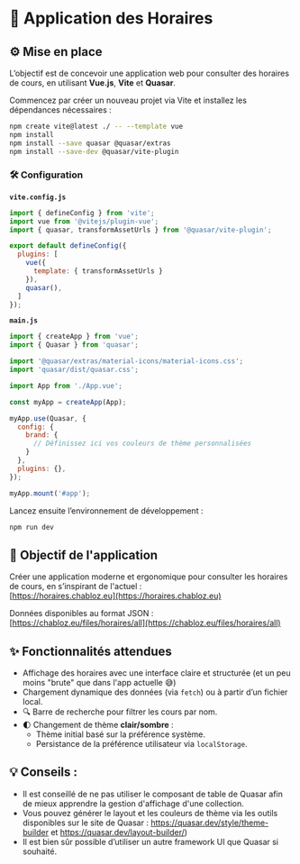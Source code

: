 # **📆 Application des Horaires**

## **⚙️ Mise en place**

L’objectif est de concevoir une application web pour consulter des horaires de cours, en utilisant **Vue.js**, **Vite** et **Quasar**.

Commencez par créer un nouveau projet via Vite et installez les dépendances nécessaires :

```bash
npm create vite@latest ./ -- --template vue
npm install
npm install --save quasar @quasar/extras
npm install --save-dev @quasar/vite-plugin
```

### **🛠️ Configuration**

**`vite.config.js`**

```js
import { defineConfig } from 'vite';
import vue from '@vitejs/plugin-vue';
import { quasar, transformAssetUrls } from '@quasar/vite-plugin';

export default defineConfig({
  plugins: [
    vue({
      template: { transformAssetUrls }
    }),
    quasar(),
  ]
});
```

**`main.js`**

```js
import { createApp } from 'vue';
import { Quasar } from 'quasar';

import '@quasar/extras/material-icons/material-icons.css';
import 'quasar/dist/quasar.css';

import App from './App.vue';

const myApp = createApp(App);

myApp.use(Quasar, {
  config: {
    brand: {
      // Définissez ici vos couleurs de thème personnalisées
    }
  },
  plugins: {},
});

myApp.mount('#app');
```

Lancez ensuite l’environnement de développement :

```bash
npm run dev
```

## **🎯 Objectif de l'application**

Créer une application moderne et ergonomique pour consulter les horaires de cours, en s’inspirant de l'actuel :  
[https://horaires.chabloz.eu](https://horaires.chabloz.eu)

Données disponibles au format JSON :  
[https://chabloz.eu/files/horaires/all](https://chabloz.eu/files/horaires/all)

## **✨ Fonctionnalités attendues**

- Affichage des horaires avec une interface claire et structurée (et un peu moins "brute" que dans l'app actuelle 😅)
- Chargement dynamique des données (via `fetch`) ou à partir d’un fichier local.
- 🔍 Barre de recherche pour filtrer les cours par nom.
- 🌓 Changement de thème **clair/sombre** :
  - Thème initial basé sur la préférence système.
  - Persistance de la préférence utilisateur via `localStorage`.

## **💡 Conseils :**

- Il est conseillé de ne pas utiliser le composant de table de Quasar afin de mieux apprendre la gestion d'affichage d'une collection.
- Vous pouvez générer le layout et les couleurs de thème via les outils disponibles sur le site de Quasar : https://quasar.dev/style/theme-builder et https://quasar.dev/layout-builder/)
- Il est bien sûr possible d’utiliser un autre framework UI que Quasar si souhaité.
